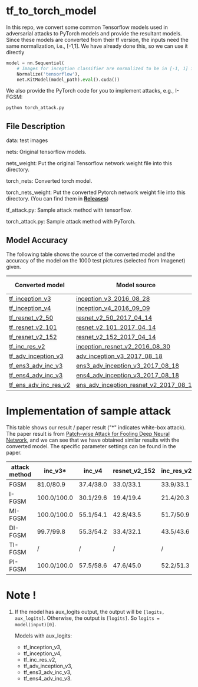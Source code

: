 # tf_to_torch_model 

In this repo, we convert some common Tensorflow models used in adversarial attacks to PyTorch models and provide the resultant models. 
Since these models are converted from their tf version, the inputs need the same normalization, i.e., [-1,1]. We have already done this, so we can use it directly
```python
model = nn.Sequential(
    # Images for inception classifier are normalized to be in [-1, 1] interval.
    Normalize('tensorflow'), 
    net.KitModel(model_path).eval().cuda())
```
We also provide the PyTorch code for you to implement attacks, e.g., I-FGSM:
```python
python torch_attack.py
````


## File Description

data: test images

nets: Original tensorflow models.

nets_weight:  Put the original Tensorflow network weight file into this directory.

torch_nets: Converted torch model. 

torch_nets_weight: Put the converted Pytorch network weight file into this directory. (You can find them in **[Releases](https://github.com/ylhz/tf_to_pytorch_model/releases)**)

tf_attack.py: Sample attack method with tensorflow.

torch_attack.py: Sample attack method with PyTorch.

##  Model Accuracy

The following table shows the source of the converted model and the accuracy of the model on the 1000 test pictures (selected from Imagenet) given.

| Converted model                                         | Model source | torch Accuracy(%) | tf Accuracy(%) | input size |
| ------------------------------------------------------------ | ------------ | ------------------------------------------------------------ | ------------------------------------------------------------ | ------------------------------------------------------------ |
| [tf_inception_v3](https://github.com/ylhz/tf_to_pytorch_model/releases/download/v1.0/tf_inception_v3.npy) | [inception_v3_2016_08_28](https://github.com/tensorflow/models/tree/master/research/slim#pre-trained-models) | 99.90 | 99.90 | 299*299 |
| [tf_inception_v4](https://github.com/ylhz/tf_to_pytorch_model/releases/download/v1.0/tf_inception_v4.npy) | [inception_v4_2016_09_09](https://github.com/tensorflow/models/tree/master/research/slim#pre-trained-models) | 99.90 | 100.00 | 299*299 |
|[tf_resnet_v2_50](https://github.com/ylhz/tf_to_pytorch_model/releases/download/v1.0/tf_resnet_v2_50.npy)|[resnet_v2_50_2017_04_14](https://github.com/tensorflow/models/tree/master/research/slim#pre-trained-models)|97.20|97.20|  299*299|
|[tf_resnet_v2_101](https://github.com/ylhz/tf_to_pytorch_model/releases/download/v1.0/tf_resnet_v2_101.npy)|[resnet_v2_101_2017_04_14](https://github.com/tensorflow/models/tree/master/research/slim#pre-trained-models)|99.80|99.80|  299*299|
|[tf_resnet_v2_152](https://github.com/ylhz/tf_to_pytorch_model/releases/download/v1.0/tf_resnet_v2_152.npy)|[resnet_v2_152_2017_04_14](https://github.com/tensorflow/models/tree/master/research/slim#pre-trained-models)| 97.50 | 97.50 | 299*299 |
| [tf_inc_res_v2](https://github.com/ylhz/tf_to_pytorch_model/releases/download/v1.0/tf_inc_res_v2.npy) |[inception_resnet_v2_2016_08_30](https://github.com/tensorflow/models/tree/master/research/slim#pre-trained-models)|99.90| 99.90 | 299*299 |
| [tf_adv_inception_v3](https://github.com/ylhz/tf_to_pytorch_model/releases/download/v1.0/tf_adv_inception_v3.npy) | [adv_inception_v3_2017_08_18](https://github.com/tensorflow/models/tree/archive/research/adv_imagenet_models#available-models) | 100.00 | 100.00 | 299*299 |
| [tf_ens3_adv_inc_v3](https://github.com/ylhz/tf_to_pytorch_model/releases/download/v1.0/tf_ens3_adv_inc_v3.npy) | [ens3_adv_inception_v3_2017_08_18](https://github.com/tensorflow/models/tree/archive/research/adv_imagenet_models#available-models) | 99.80 | 99.80 | 299*299 |
| [tf_ens4_adv_inc_v3](https://github.com/ylhz/tf_to_pytorch_model/releases/download/v1.0/tf_ens4_adv_inc_v3.npy) |  [ens4_adv_inception_v3_2017_08_18](https://github.com/tensorflow/models/tree/archive/research/adv_imagenet_models#available-models)  | 99.90 | 99.90 | 299*299 |
| [tf_ens_adv_inc_res_v2](https://github.com/ylhz/tf_to_pytorch_model/releases/download/v1.0/tf_ens_adv_inc_res_v2.npy) | [ens_adv_inception_resnet_v2_2017_08_18](https://github.com/tensorflow/models/tree/archive/research/adv_imagenet_models#available-models) | 99.90 | 99.90 | 299*299 |


# Implementation of sample attack

This table shows our result / paper result ("*" indicates white-box attack). The paper result is from [Patch-wise Attack for Fooling Deep Neural Network](http://arxiv.org/abs/2007.06765), and we can see that we have obtained similar results with the converted model. The specific parameter settings can be found in the paper. 



| attack method | inc_v3*       | inc_v4    | resnet_v2_152 | inc_res_v2 | ens3_adv_inc_v3 | ens4_adv_inc_v3 | ens_adv_inc_res_v2 |
| ------------- | ------------ | --------- | ------------- | ---------- | --------------- | --------------- | ------------------ |
| FGSM          | 81.0/80.9   | 37.4/38.0 | 33.0/33.1     | 33.9/33.1  | 16.9/16.8       | 15.7/15.8       | 8.2/8.3            |
| I-FGSM        | 100.0/100.0 | 30.1/29.6 | 19.4/19.4     | 21.4/20.3  | 12.0/11.7       | 12.4/12.1       | 5.5/5.5            |
| MI-FGSM       | 100.0/100.0 | 55.1/54.1 | 42.8/43.5     | 51.7/50.9  | 22.2/21.9       | 21.6/21.1       | 11.2/10.5          |
| DI-FGSM       | 99.7/99.8   | 55.3/54.2 | 33.4/32.1     | 43.5/43.6  | 15.9/15.0       | 16.4/16.2       | 8.6/7.1            |
| TI-FGSM       | /            | /         | /             | /          | 31.2/30.8       | 31.1/30.6       | 22.9/22.7          |
| PI-FGSM       | 100.0/100.0 | 57.5/58.6 | 47.6/45.0     | 52.2/51.3  | 38.4/39.3       | 39.0/39.5       | 28.0/28.8          |



# Note !

1. If the model has aux_logits output, the output will be ```[logits, aux_logits]```. Otherwise, the output is ```[logits]```. So ```logits = model(input)[0]```.

    Models with aux_logits: 

    * tf_inception_v3, 
    * tf_inception_v4, 
    * tf_inc_res_v2, 
    * tf_adv_inception_v3, 
    * tf_ens3_adv_inc_v3, 
    * tf_ens4_adv_inc_v3.

